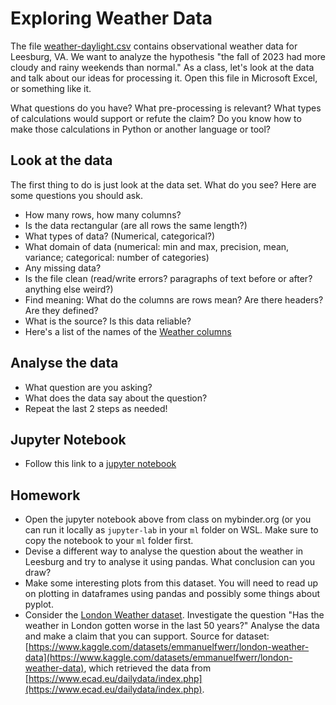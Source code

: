
# Exploring Weather Data

The file [weather-daylight.csv](../data/weather-daylight.csv) contains observational weather data for Leesburg, VA. We want to
analyze the hypothesis "the fall of 2023 had more cloudy and rainy weekends than normal."
As a class, let's look at the data and talk about our ideas for processing it. Open this file in Microsoft Excel, or something like it.

What questions do you have? What pre-processing is relevant?
What types of calculations would support or refute the claim? Do you know how to make
those calculations in Python or another language or tool?

## Look at the data
The first thing to do is just look at the data set. What do you see? Here are some questions you should ask.
- How many rows, how many columns?
- Is the data rectangular (are all rows the same length?)
- What types of data? (Numerical, categorical?)
- What domain of data (numerical: min and max, precision, mean, variance; categorical: number of categories)
- Any missing data?
- Is the file clean (read/write errors? paragraphs of text before or after? anything else weird?)
- Find meaning: What do the columns are rows mean? Are there headers? Are they defined?
- What is the source? Is this data reliable?
- Here's a list of the names of the [Weather columns](../data/weather-columns.md)

## Analyse the data
- What question are you asking?
- What does the data say about the question?
- Repeat the last 2 steps as needed!

## Jupyter Notebook
- Follow this link to a [jupyter notebook](notebooks/Weather.ipynb)

## Homework
- Open the jupyter notebook above from class on mybinder.org (or you can run it locally as `jupyter-lab` in your `ml` folder on WSL. Make sure to copy the notebook to your `ml` folder first.
- Devise a different way to analyse the question about the weather in Leesburg and try to analyse it using pandas. What conclusion can you draw?
- Make some interesting plots from this dataset. You will need to read up on plotting in dataframes using pandas and possibly some things about pyplot.
- Consider the [London Weather dataset](../../data/london_weather.csv). Investigate the question "Has the weather in London gotten worse in the last 50 years?" Analyse the data and make a claim that you can support. Source for dataset: [https://www.kaggle.com/datasets/emmanuelfwerr/london-weather-data](https://www.kaggle.com/datasets/emmanuelfwerr/london-weather-data), which retrieved the data from [https://www.ecad.eu/dailydata/index.php](https://www.ecad.eu/dailydata/index.php).
